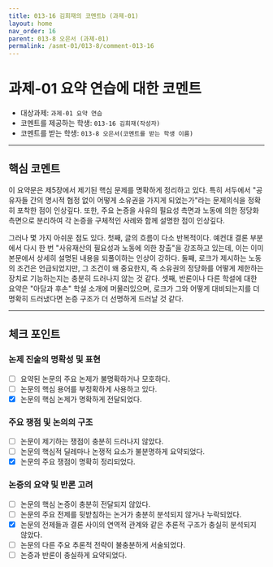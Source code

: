 ```yaml
---
title: 013-16 김희재의 코멘트b (과제-01) 
layout: home
nav_order: 16
parent: 013-8 오은서 (과제-01)
permalink: /asmt-01/013-8/comment-013-16
---
```


# 과제-01 요약 연습에 대한 코멘트

- 대상과제: `과제-01 요약 연습`
- 코멘트를 제공하는 학생: `013-16 김희재(작성자)` 
- 코멘트를 받는 학생: `013-8 오은서(코멘트를 받는 학생 이름)` 

---

## 핵심 코멘트

이 요약문은 제5장에서 제기된 핵심 문제를 명확하게 정리하고 있다. 특히 서두에서 "공유자들 간의 명시적 협정 없이 어떻게 소유권을 가지게 되었는가"라는 문제의식을 정확히 포착한 점이 인상깊다. 또한, 주요 논증을 사유의 필요성 측면과 노동에 의한 정당화 측면으로 분리하여 각 논증을 구체적인 사례와 함께 설명한 점이 인상깊다.

그러나 몇  가지 아쉬운 점도 있다. 첫째, 글의 흐름이 다소 반복적이다. 예컨대 결론 부분에서 다시 한 번 "사유재산의 필요성과 노동에 의한 창출"을 강조하고 있는데, 이는 이미 본문에서 상세히 설명된 내용을 되풀이하는 인상이 강하다. 둘째, 로크가 제시하는 노동의 조건은 언급되었지만, 그 조건이 왜 중요한지, 즉 소유권의 정당화를 어떻게 제한하는 장치로 기능하는지는 충분히 드러나지 않는 것 같다. 셋째, 반론이나 다른 학설에 대한 요약은 "아담과 후손" 학설 소개에 머물러있으며, 로크가 그와 어떻게 대비되는지를 더 명확히 드러냈다면 논증 구조가 더 선명하게 드러날 것 같다.

---

## 체크 포인트

### 논제 진술의 명확성 및 표현  
- [ ] 요약된 논문의 주요 논제가 불명확하거나 모호하다.  
- [ ] 논문의 핵심 용어를 부정확하게 사용하고 있다.  
- [x] 논문의 핵심 논제가 명확하게 전달되었다.  

### 주요 쟁점 및 논의의 구조  
- [ ] 논문이 제기하는 쟁점이 충분히 드러나지 않았다.  
- [ ] 논문의 핵심적 딜레마나 논쟁적 요소가 불분명하게 요약되었다.  
- [x] 논문의 주요 쟁점이 명확히 정리되었다.  

### 논증의 요약 및 반론 고려  
- [ ] 논문의 핵심 논증이 충분히 전달되지 않았다.  
- [ ] 논문의 주요 전제를 뒷받침하는 논거가 충분히 분석되지 않거나 누락되었다.  
- [x] 논문의 전제들과 결론 사이의 연역적 관계와 같은 추론적 구조가 충실히 분석되지 않았다.  
- [ ] 논문의 다른 주요 추론적 전략이 불충분하게 서술되었다.
- [ ] 논증과 반론이 충실하게 요약되었다. 